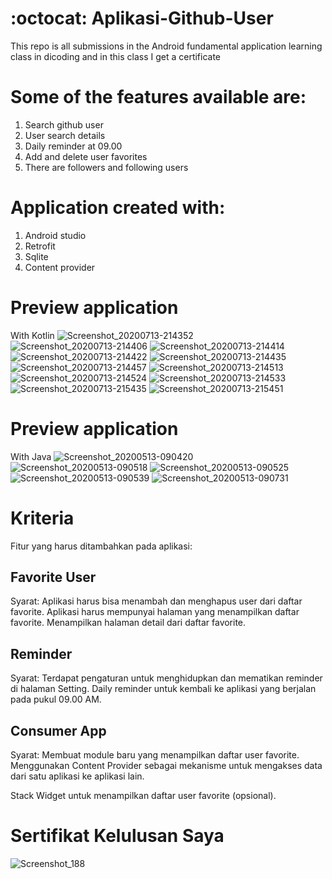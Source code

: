# :octocat: Aplikasi-Github-User

 This repo is all submissions in the Android fundamental application learning class in dicoding and in this class I get a certificate

# Some of the features available are:

  1. Search github user
  2. User search details
  3. Daily reminder at 09.00
  4. Add and delete user favorites
  5. There are followers and following users

# Application created with:

  1. Android studio
  2. Retrofit
  3. Sqlite
  4. Content provider
  
# Preview application
 With Kotlin
![Screenshot_20200713-214352](https://user-images.githubusercontent.com/53173709/87319494-e7cab380-c553-11ea-9a84-62f4088bf56c.png)
![Screenshot_20200713-214406](https://user-images.githubusercontent.com/53173709/87319504-ea2d0d80-c553-11ea-846d-ed33c6379ccf.png)
![Screenshot_20200713-214414](https://user-images.githubusercontent.com/53173709/87319506-eac5a400-c553-11ea-892f-d7e713524a95.png)
![Screenshot_20200713-214422](https://user-images.githubusercontent.com/53173709/87319508-ebf6d100-c553-11ea-93c0-566cfe3baf09.png)
![Screenshot_20200713-214435](https://user-images.githubusercontent.com/53173709/87319512-ec8f6780-c553-11ea-885c-c04302379c97.png)
![Screenshot_20200713-214457](https://user-images.githubusercontent.com/53173709/87319513-ed27fe00-c553-11ea-956d-51f2a94b0dcc.png)
![Screenshot_20200713-214513](https://user-images.githubusercontent.com/53173709/87319515-edc09480-c553-11ea-981b-cddda558509f.png)
![Screenshot_20200713-214524](https://user-images.githubusercontent.com/53173709/87319520-eef1c180-c553-11ea-83e0-7a1fd2e749e3.png)
![Screenshot_20200713-214533](https://user-images.githubusercontent.com/53173709/87319521-ef8a5800-c553-11ea-8dc5-2ba588e3d2b9.png)
![Screenshot_20200713-215435](https://user-images.githubusercontent.com/53173709/87319526-f022ee80-c553-11ea-82d1-afbd4a0099be.png)
![Screenshot_20200713-215451](https://user-images.githubusercontent.com/53173709/87319531-f1541b80-c553-11ea-88c0-696e8e92001f.png)
 
 # Preview application
 With Java
![Screenshot_20200513-090420](https://user-images.githubusercontent.com/53173709/81827581-17187080-9563-11ea-9b2e-a2fbec938bbe.png)
![Screenshot_20200513-090518](https://user-images.githubusercontent.com/53173709/81827630-25ff2300-9563-11ea-80f4-cf54a19b802f.png)
![Screenshot_20200513-090525](https://user-images.githubusercontent.com/53173709/81827708-3d3e1080-9563-11ea-9df9-acb1a23ccd08.png)
![Screenshot_20200513-090539](https://user-images.githubusercontent.com/53173709/81827730-40d19780-9563-11ea-8381-b5b7046c2c40.png)
![Screenshot_20200513-090731](https://user-images.githubusercontent.com/53173709/81827732-4202c480-9563-11ea-8e77-d033c55d01bc.png)





# Kriteria
Fitur yang harus ditambahkan pada aplikasi:

## Favorite User
Syarat:
Aplikasi harus bisa menambah dan menghapus user dari daftar favorite.
Aplikasi harus mempunyai halaman yang menampilkan daftar favorite.
Menampilkan halaman detail dari daftar favorite.

## Reminder
Syarat:
Terdapat pengaturan untuk menghidupkan dan mematikan reminder di halaman Setting.
Daily reminder untuk kembali ke aplikasi yang berjalan pada pukul 09.00 AM.

## Consumer App
Syarat:
Membuat module baru yang menampilkan daftar user favorite.
Menggunakan Content Provider sebagai mekanisme untuk mengakses data dari satu aplikasi ke aplikasi lain.

Stack Widget untuk menampilkan daftar user favorite (opsional).

# Sertifikat Kelulusan Saya 

![Screenshot_188](https://user-images.githubusercontent.com/53173709/81830386-306eec00-9566-11ea-8d28-e703b322ab29.png)

 

